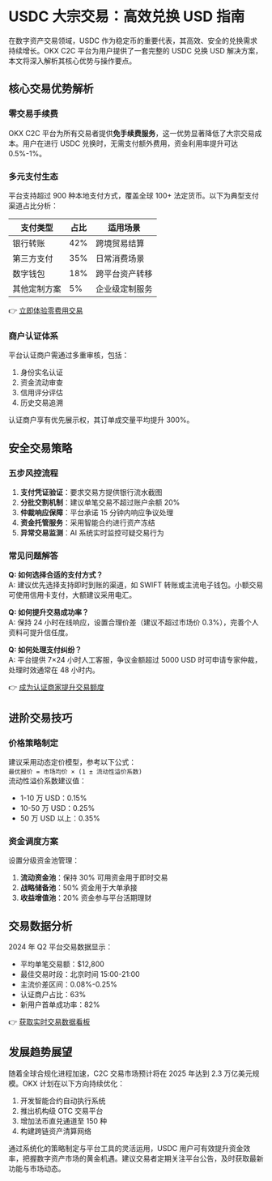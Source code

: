 # USDC 大宗交易：高效兑换 USD 指南

在数字资产交易领域，USDC 作为稳定币的重要代表，其高效、安全的兑换需求持续增长。OKX C2C 平台为用户提供了一套完整的 USDC 兑换 USD 解决方案，本文将深入解析其核心优势与操作要点。

## 核心交易优势解析

### 零交易手续费
OKX C2C 平台为所有交易者提供**免手续费服务**，这一优势显著降低了大宗交易成本。用户在进行 USDC 兑换时，无需支付额外费用，资金利用率提升可达 0.5%-1%。

### 多元支付生态
平台支持超过 900 种本地支付方式，覆盖全球 100+ 法定货币。以下为典型支付渠道占比分析：

| 支付类型       | 占比   | 适用场景               |
|----------------|--------|------------------------|
| 银行转账       | 42%    | 跨境贸易结算           |
| 第三方支付     | 35%    | 日常消费场景           |
| 数字钱包       | 18%    | 跨平台资产转移         |
| 其他定制方案   | 5%     | 企业级定制服务         |

👉 [立即体验零费用交易](https://bit.ly/okx_welcome)

### 商户认证体系
平台认证商户需通过多重审核，包括：
1. 身份实名认证
2. 资金流动审查
3. 信用评分评估
4. 历史交易追溯

认证商户享有优先展示权，其订单成交量平均提升 300%。

## 安全交易策略

### 五步风控流程
1. **支付凭证验证**：要求交易方提供银行流水截图
2. **分批交割机制**：建议单笔交易不超过账户余额 20%
3. **仲裁响应保障**：平台承诺 15 分钟内响应争议处理
4. **资金托管服务**：采用智能合约进行资产冻结
5. **异常交易监测**：AI 系统实时监控可疑交易行为

### 常见问题解答

**Q: 如何选择合适的支付方式？**  
A: 建议优先选择支持即时到账的渠道，如 SWIFT 转账或主流电子钱包。小额交易可使用信用卡支付，大额建议采用电汇。

**Q: 如何提升交易成功率？**  
A: 保持 24 小时在线响应，设置合理价差（建议不超过市场价 0.3%），完善个人资料可提升信任度。

**Q: 如何处理支付纠纷？**  
A: 平台提供 7×24 小时人工客服，争议金额超过 5000 USD 时可申请专家仲裁，处理时效通常在 48 小时内。

👉 [成为认证商家提升交易额度](https://bit.ly/okx_welcome)

## 进阶交易技巧

### 价格策略制定
建议采用动态定价模型，参考以下公式：  
`最优报价 = 市场均价 × (1 ± 流动性溢价系数)`  
流动性溢价系数建议值：  
- 1-10 万 USD：0.15%  
- 10-50 万 USD：0.25%  
- 50 万 USD 以上：0.35%

### 资金调度方案
设置分级资金池管理：
1. **流动资金池**：保持 30% 可用资金用于即时交易
2. **战略储备池**：50% 资金用于大单承接
3. **收益增值池**：20% 资金参与平台活期理财

## 交易数据分析

2024 年 Q2 平台交易数据显示：
- 平均单笔交易额：$12,800
- 最佳交易时段：北京时间 15:00-21:00
- 主流价差区间：0.08%-0.25%
- 认证商户占比：63%
- 新用户首单成功率：82%

👉 [获取实时交易数据看板](https://bit.ly/okx_welcome)

## 发展趋势展望

随着全球合规化进程加速，C2C 交易市场预计将在 2025 年达到 2.3 万亿美元规模。OKX 计划在以下方向持续优化：
1. 开发智能合约自动执行系统
2. 推出机构级 OTC 交易平台
3. 增加法币直兑通道至 150 种
4. 构建跨链资产清算网络

通过系统化的策略制定与平台工具的灵活运用，USDC 用户可有效提升资金效率，把握数字资产市场的黄金机遇。建议交易者定期关注平台公告，及时获取最新功能与市场动态。